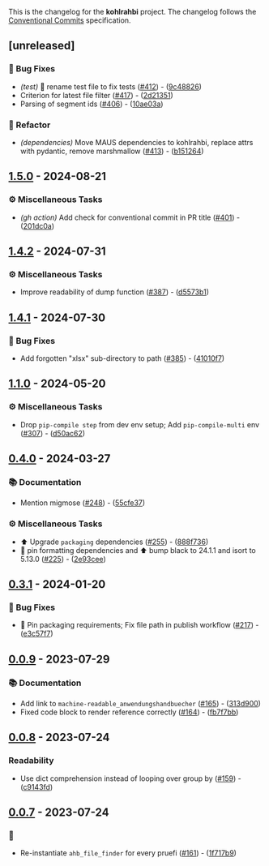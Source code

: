 This is the changelog for the **kohlrahbi** project.
The changelog follows the [Conventional Commits](https://www.conventionalcommits.org) specification.
## [unreleased]

### 🐛 Bug Fixes

- *(test)* 🚛 rename test file to fix tests ([#412](https://github.com/Hochfrequenz/kohlrahbi/issues/412)) - ([9c48826](https://github.com/Hochfrequenz/kohlrahbi/commit/9c4882655c15f309a1da72b3da35545f38fee893))
- Criterion for latest file filter ([#417](https://github.com/Hochfrequenz/kohlrahbi/issues/417)) - ([2d21351](https://github.com/Hochfrequenz/kohlrahbi/commit/2d21351bb8f574d191e471d15de3d011a5f930c4))
- Parsing of segment ids ([#406](https://github.com/Hochfrequenz/kohlrahbi/issues/406)) - ([10ae03a](https://github.com/Hochfrequenz/kohlrahbi/commit/10ae03ab8e5246d24563d13bcc7336904301bddd))

### 🚜 Refactor

- *(dependencies)* Move MAUS dependencies to kohlrahbi, replace attrs with pydantic, remove marshmallow ([#413](https://github.com/Hochfrequenz/kohlrahbi/issues/413)) - ([b151264](https://github.com/Hochfrequenz/kohlrahbi/commit/b1512645553b7cd63150eda3d3104b17a9f0b21a))


## [1.5.0](https://github.com/Hochfrequenz/kohlrahbi/compare/v1.4.4..v1.5.0) - 2024-08-21

### ⚙️ Miscellaneous Tasks

- *(gh action)* Add check for conventional commit in PR title ([#401](https://github.com/Hochfrequenz/kohlrahbi/issues/401)) - ([201dc0a](https://github.com/Hochfrequenz/kohlrahbi/commit/201dc0ac41eefede9a483bc87f62379a6c417676))


## [1.4.2](https://github.com/Hochfrequenz/kohlrahbi/compare/v1.4.1..v1.4.2) - 2024-07-31

### ⚙️ Miscellaneous Tasks

- Improve readability  of dump function ([#387](https://github.com/Hochfrequenz/kohlrahbi/issues/387)) - ([d5573b1](https://github.com/Hochfrequenz/kohlrahbi/commit/d5573b1705a8107c01933276252c7c2e9dab4ac3))


## [1.4.1](https://github.com/Hochfrequenz/kohlrahbi/compare/v1.4.0..v1.4.1) - 2024-07-30

### 🐛 Bug Fixes

- Add forgotten "xlsx" sub-directory to path ([#385](https://github.com/Hochfrequenz/kohlrahbi/issues/385)) - ([41010f7](https://github.com/Hochfrequenz/kohlrahbi/commit/41010f73a90bb184a4f1ce63d0360664359899a0))


## [1.1.0](https://github.com/Hochfrequenz/kohlrahbi/compare/v1.0.0..v1.1.0) - 2024-05-20

### ⚙️ Miscellaneous Tasks

- Drop `pip-compile step` from dev env setup; Add `pip-compile-multi` env ([#307](https://github.com/Hochfrequenz/kohlrahbi/issues/307)) - ([d50ac62](https://github.com/Hochfrequenz/kohlrahbi/commit/d50ac62b0cba90734f1d670e78450b3710e70e09))


## [0.4.0](https://github.com/Hochfrequenz/kohlrahbi/compare/v0.3.1..v0.4.0) - 2024-03-27

### 📚 Documentation

- Mention migmose ([#248](https://github.com/Hochfrequenz/kohlrahbi/issues/248)) - ([55cfe37](https://github.com/Hochfrequenz/kohlrahbi/commit/55cfe379ef1391fd4330c0dcc25f292302943d42))

### ⚙️ Miscellaneous Tasks

- ⬆ Upgrade `packaging` dependencies ([#255](https://github.com/Hochfrequenz/kohlrahbi/issues/255)) - ([888f736](https://github.com/Hochfrequenz/kohlrahbi/commit/888f73665a8f597cf36364afe7a781ddd52c20db))
- 📍 pin formatting dependencies and ⬆ bump black to 24.1.1 and isort to 5.13.0 ([#225](https://github.com/Hochfrequenz/kohlrahbi/issues/225)) - ([2e93cee](https://github.com/Hochfrequenz/kohlrahbi/commit/2e93cee1f30c228b5141630b833560254e9d8902))


## [0.3.1](https://github.com/Hochfrequenz/kohlrahbi/compare/v0.3.0..v0.3.1) - 2024-01-20

### 🐛 Bug Fixes

- 📍 Pin packaging requirements; Fix file path in publish workflow ([#217](https://github.com/Hochfrequenz/kohlrahbi/issues/217)) - ([e3c57f7](https://github.com/Hochfrequenz/kohlrahbi/commit/e3c57f7d87fefd15f0eb2e6778a341d63f1ed90d))


## [0.0.9](https://github.com/Hochfrequenz/kohlrahbi/compare/v0.0.8..v0.0.9) - 2023-07-29

### 📚 Documentation

- Add link to `machine-readable_anwendungshandbuecher` ([#165](https://github.com/Hochfrequenz/kohlrahbi/issues/165)) - ([313d900](https://github.com/Hochfrequenz/kohlrahbi/commit/313d900620cb283d1e8088fd3aed1f419d9f6ab1))
- Fixed code block to render reference correctly ([#164](https://github.com/Hochfrequenz/kohlrahbi/issues/164)) - ([fb7f7bb](https://github.com/Hochfrequenz/kohlrahbi/commit/fb7f7bbaa80e03a5b2c496b6c9cf334df26b2e61))


## [0.0.8](https://github.com/Hochfrequenz/kohlrahbi/compare/v0.0.7..v0.0.8) - 2023-07-24

### Readability

- Use dict comprehension instead of looping over group by ([#159](https://github.com/Hochfrequenz/kohlrahbi/issues/159)) - ([c9143fd](https://github.com/Hochfrequenz/kohlrahbi/commit/c9143fdc134977548199e3374aaa98bd226e1eba))


## [0.0.7](https://github.com/Hochfrequenz/kohlrahbi/compare/v0.0.6..v0.0.7) - 2023-07-24

### 🐛

- Re-instantiate `ahb_file_finder` for every pruefi ([#161](https://github.com/Hochfrequenz/kohlrahbi/issues/161)) - ([1f717b9](https://github.com/Hochfrequenz/kohlrahbi/commit/1f717b90b7ec93e5f6774f593310b4841cbf2749))


<!-- generated by git-cliff -->
